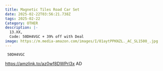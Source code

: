 ```yaml
---
title: Magnetic Tiles Road Car Set
date: 2025-02-22T03:56:21.738Z
tags: 2025-02-22
Category: OTHER
description: |-
  13.XX,
  Code: 50DH4VGC + 39% off with Deal 
image: https://m.media-amazon.com/images/I/81aytPPKNZL._AC_SL1500_.jpg
---
```

<pre class="language-javascript"><code

class="language-javascript"> 50DH4VGC
</code></pre>

https://amzlink.to/az0wf8DWPrI3x   AD
